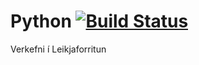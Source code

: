 # Python  [![Build Status](https://travis-ci.org/aronhr/Python.svg?branch=master)](https://travis-ci.org/aronhr/Python)
Verkefni í Leikjaforritun
